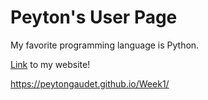 # Peyton's User Page
My favorite programming language is Python.

[Link](https://peytongaudet.github.io/Week1/) to my website!

https://peytongaudet.github.io/Week1/
